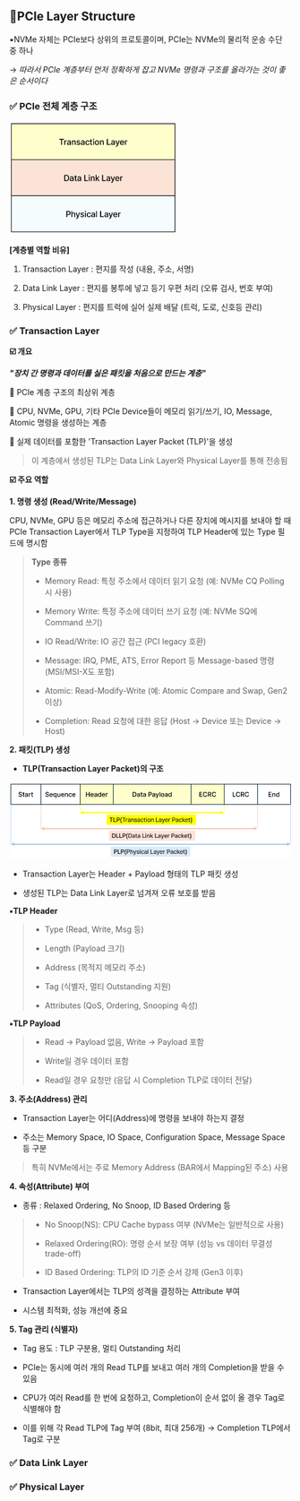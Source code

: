 ## 🌈PCIe Layer Structure

▪️NVMe 자체는 PCIe보다 상위의 프로토콜이며, PCIe는 NVMe의 물리적 운송 수단 중 하나

→ *따라서 PCIe 계층부터 먼저 정확하게 잡고 NVMe 명령과 구조를 올라가는 것이 좋은 순서이다*

### ✅ PCIe 전체 계층 구조

<img src="assets/PCIe Layer.png" width="300"/>

**[계층별 역할 비유]**

1. Transaction Layer : 편지를 작성 (내용, 주소, 서명)

2. Data Link Layer : 편지를 봉투에 넣고 등기 우편 처리 (오류 검사, 번호 부여)

3. Physical Layer : 편지를 트럭에 실어 실제 배달 (트럭, 도로, 신호등 관리)

### ✅ Transaction Layer

**☑️ 개요**

***"장치 간 명령과 데이터를 실은 패킷을 처음으로 만드는 계층"***

🔹 PCIe 계층 구조의 최상위 계층

🔹 CPU, NVMe, GPU, 기타 PCIe Device들이 메모리 읽기/쓰기, IO, Message, Atomic 명령을 생성하는 계층

🔹 실제 데이터를 포함한 'Transaction Layer Packet (TLP)'을 생성

> 이 계층에서 생성된 TLP는 Data Link Layer와 Physical Layer를 통해 전송됨

**☑️ 주요 역할**

**1. 명령 생성 (Read/Write/Message)**

CPU, NVMe, GPU 등은 메모리 주소에 접근하거나 다른 장치에 메시지를 보내야 할 때 PCIe Transaction Layer에서 TLP Type을 지정하여 TLP Header에 있는 Type 필드에 명시함

> **Type 종류**
> 
> - Memory Read: 특정 주소에서 데이터 읽기 요청 (예: NVMe CQ Polling 시 사용)
>
> - Memory Write: 특정 주소에 데이터 쓰기 요청 (예: NVMe SQ에 Command 쓰기)
>
> - IO Read/Write: IO 공간 접근 (PCI legacy 호환)
>
> - Message: IRQ, PME, ATS, Error Report 등 Message-based 명령 (MSI/MSI-X도 포함)
>
> - Atomic: Read-Modify-Write (예: Atomic Compare and Swap, Gen2 이상)
>
> - Completion: Read 요청에 대한 응답 (Host → Device 또는 Device → Host)

**2. 패킷(TLP) 생성**

- **TLP(Transaction Layer Packet)의 구조**

<img src="assets/TLP.png" width="650"/>

- Transaction Layer는 Header + Payload 형태의 TLP 패킷 생성

- 생성된 TLP는 Data Link Layer로 넘겨져 오류 보호를 받음

**▪️TLP Header**

> - Type (Read, Write, Msg 등)
>
> - Length (Payload 크기)
>
> - Address (목적지 메모리 주소)
>
> - Tag (식별자, 멀티 Outstanding 지원)
>
> - Attributes (QoS, Ordering, Snooping 속성)

**▪️TLP Payload**

> - Read → Payload 없음, Write → Payload 포함
>
> - Write일 경우 데이터 포함
>
> - Read일 경우 요청만 (응답 시 Completion TLP로 데이터 전달)

**3. 주소(Address) 관리** 

- Transaction Layer는 어디(Address)에 명령을 보내야 하는지 결정

- 주소는 Memory Space, IO Space, Configuration Space, Message Space 등 구분

> 특히 NVMe에서는 주로 Memory Address (BAR에서 Mapping된 주소) 사용

**4. 속성(Attribute) 부여**

- 종류 : Relaxed Ordering, No Snoop, ID Based Ordering 등

> - No Snoop(NS): CPU Cache bypass 여부 (NVMe는 일반적으로 사용)
>
> - Relaxed Ordering(RO): 명령 순서 보장 여부 (성능 vs 데이터 무결성 trade-off)
>
> - ID Based Ordering: TLP의 ID 기준 순서 강제 (Gen3 이후)

- Transaction Layer에서는 TLP의 성격을 결정하는 Attribute 부여

- 시스템 최적화, 성능 개선에 중요

**5. Tag 관리 (식별자)**

- Tag 용도 : TLP 구분용, 멀티 Outstanding 처리 

- PCIe는 동시에 여러 개의 Read TLP를 보내고 여러 개의 Completion을 받을 수 있음

- CPU가 여러 Read를 한 번에 요청하고, Completion이 순서 없이 올 경우 Tag로 식별해야 함

- 이를 위해 각 Read TLP에 Tag 부여 (8bit, 최대 256개) → Completion TLP에서 Tag로 구분

### ✅  Data Link Layer

### ✅  Physical Layer
